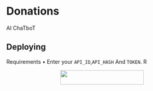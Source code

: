# Donations
AI ChaTboT
## Deploying
Requirements
• Enter your ```API_ID```,```API_HASH``` And ```TOKEN```. R
<p align="center"><a href="https://heroku.com/deploy?template=https://github.com/daveh566/donations"> <img src="https://img.shields.io/badge/Deploy%20To%20Heroku-purple?style=for-the-badge&logo=heroku" width="220" height="38.45"/></a></p>




